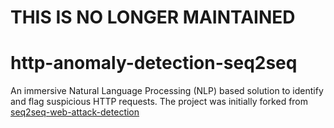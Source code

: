 # THIS IS NO LONGER MAINTAINED
# http-anomaly-detection-seq2seq
An immersive Natural Language Processing (NLP) based solution to identify and flag suspicious HTTP requests. The project was initially forked from [seq2seq-web-attack-detection](https://github.com/PositiveTechnologies/seq2seq-web-attack-detection) 